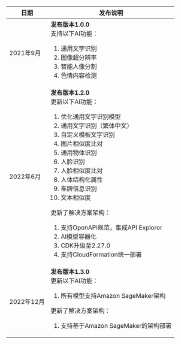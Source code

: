| 日期  | 发布说明 |
|----------|--------|
| 2021年9月 | **发布版本1.0.0** <br>支持以下AI功能：<ol><li>通用文字识别</li><li>图像超分辨率</li><li>智能人像分割</li><li>色情内容检测</li></ol> |
| 2022年6月 | **发布版本1.2.0** <br> 更新以下AI功能：<ol><li>优化通用文字识别模型</li><li>通用文字识别（繁体中文）</li><li>自定义模板文字识别</li><li>图片相似度比对</li><li>通用物体识别</li><li>人脸识别</li><li>人脸相似度比对</li><li>人体结构化属性</li><li>车牌信息识别</li><li>文本相似度</li></ol> 更新了解决方案架构： <ol><li>支持OpenAPI规范，集成API Explorer</li><li>AI模型容器化</li><li>CDK升级至2.27.0</li><li>支持CloudFormation统一部署</li></ol> |
| 2022年12月 | **发布版本1.3.0** <br> 更新以下AI功能：<ol><li>所有模型支持Amazon SageMaker架构</li></ol></ol> 更新了解决方案架构： <ol><li>支持基于Amazon SageMaker的架构部署</li></ol> |




